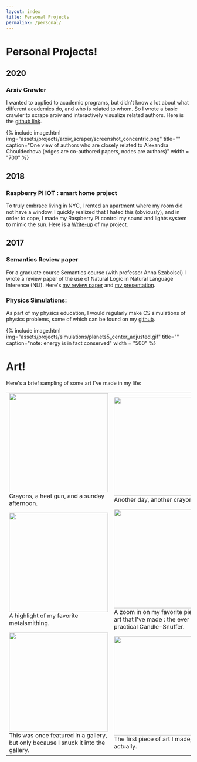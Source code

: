 ```yaml
---
layout: index
title: Personal Projects
permalink: /personal/
---
```

# **Personal Projects!**
## **2020**
### Arxiv Crawler

I wanted to applied to academic programs, but didn't know a lot about what different academics do, and who is related to whom. So I wrote a basic crawler to scrape arxiv and interactively visualize related authors. Here is the [github link](https://github.com/RoyRin/arxiv_connections).

{% include image.html img="assets/projects/arxiv_scraper/screenshot_concentric.png" title="" caption="One view of authors who are closely related to Alexandra Chouldechova (edges are co-authored papers, nodes are authors)"  width = "700" %}

<!-- 
#### To do: include reference to career copilots jobs scraper
-->

## **2018** 
### Raspberry PI IOT : smart home project

To truly embrace living in NYC, I rented an apartment where my room did not have a window. I quickly realized that I hated this (obviously), and in order to cope, I made my Raspberry Pi control my sound and lights system to mimic the sun. Here is a [Write-up]({{site.url}}/assets/projects/rpi/RaspberryPiLights.pdf) of my project.

## **2017** 
### Semantics Review paper

For a graduate course Semantics course (with professor Anna Szabolsci) I wrote a review paper of the use of Natural Logic in Natural Language Inference (NLI). Here's [my review paper]({{site.url}}/assets/projects/semantics_2017/Rinberg_Natural_Logic_in_Natural_Language_Inferences.pdf) and [my presentation]({{site.url}}/assets/projects/semantics_2017/Natural_Logic_present2.pdf).

### Physics Simulations:

As part of my physics education, I would regularly make CS simulations of physics problems, some of which can be found on my [github](https://github.com/RoyRin/Computational_Physics_2016).

{% include image.html img="assets/projects/simulations/planets5_center_adjusted.gif" title="" caption="note: energy is in fact conserved"  width = "500" %}

# **Art!**

Here's a brief sampling of some art I've made in my life:


<table>
  <tr>
    <td><img src='{{site.url}}/assets/ART/Colors3.jpg' width=270 >
        <figcaption>Crayons, a heat gun, and a sunday afternoon.</figcaption>
    </td>
          <td><img src='{{site.url}}/assets/ART/geometerscrayon2.jpg' width=270 >
        <figcaption>Another day, another crayon.</figcaption>        
        </td>
  </tr>

   <tr>
    <td><img src='{{site.url}}/assets/ART/AllMetalSmithing1.jpg'  width=270 >
      <figcaption>A highlight of my favorite metalsmithing.</figcaption>
    </td>
    <td><img src='{{site.url}}/assets/ART/candlesnuffer2.jpg' width=270 >
    <figcaption>A zoom in on my favorite piece of art that I've made : the ever practical Candle-Snuffer.</figcaption>
    </td>
  </tr>

  <tr>
    <td><img src='{{site.url}}/assets/ART/Conversation3.jpg'  width=270>
        <figcaption>This was once featured in a gallery, but only because I snuck it into the gallery.</figcaption>
    </td>
    <td><img src='{{site.url}}/assets/ART/NYC.jpg' width=270 >
      <figcaption> The first piece of art I made, actually. </figcaption>
    </td>

  </tr>
</table>







<!--- 
In the future, I could potentially look into :
this style found in https://stackoverflow.com/questions/17677094/jekyll-for-loop-over-all-images-in-a-folder 


Or I could just put the images side by side, without the table
![metalsmithing]({{site.url}}/assets/ART/AllMetalSmithing1.jpg){: width="250" }![metalsmithing]({{site.url}}/assets/ART/AllMetalSmithing1.jpg){: width="250" }![metalsmithing]({{site.url}}/assets/ART/AllMetalSmithing1.jpg){: width="250" }


There's also some promise here :

{% for image in site.static_files %}
{% if image.path contains 'ART/' %}  
![image.path]({{ image.path }}){: width="250" }
{% endif %} 
{% endfor %}

-->
